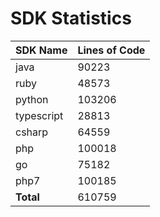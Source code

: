 # SDK Statistics

| SDK Name | Lines of Code |
| -------- | ------------- |
| java | 90223 |
| ruby | 48573 |
| python | 103206 |
| typescript | 28813 |
| csharp | 64559 |
| php | 100018 |
| go | 75182 |
| php7 | 100185 |
| **Total** | 610759 |
